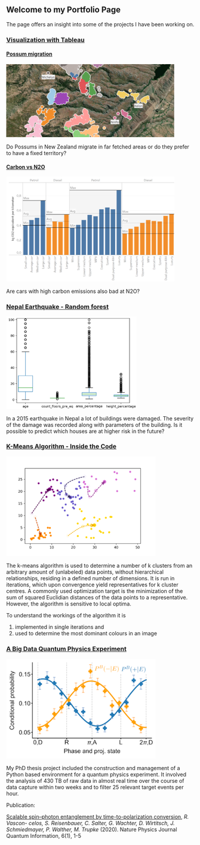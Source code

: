 ## Welcome to my Portfolio Page

The page offers an insight into some of the projects I have been working on.


### [Visualization with Tableau](http://tableau.com)

#### [Possum migration](https://public.tableau.com/profile/sarah.reisenbauer#!/vizhome/PossumTracking/Dashboard1)
<img src="https://github.com/Sarahbjik/sarahbjik.github.io/blob/main/fuchskusu_map.png?raw=true" width="450" />

Do Possums in New Zealand migrate in far fetched areas or do they prefer to have a fixed territory?


#### [Carbon vs N2O](https://public.tableau.com/profile/sarah.reisenbauer#!/vizhome/Caremissions/Dashboard1)
<img src="https://github.com/Sarahbjik/sarahbjik.github.io/blob/main/carbondioxide_vs_n2o.png?raw=true" width="450" />

Are cars with high carbon emissions also bad at N2O?


### [Nepal Earthquake - Random forest](https://github.com/Sarahbjik/nepal_earthquake_classification/blob/main/nepal_earthquake.ipynb)

<img src="https://github.com/Sarahbjik/nepal_earthquake_classification/blob/main/nepal_eq.png?raw=true" width="350" />

In a 2015 earthquake in Nepal a lot of buildings were damaged. The severity of the damage was recorded along with parameters of the building. Is it possible to predict which houses are at higher risk in the future? 


### [K-Means Algorithm - Inside the Code](https://github.com/Sarahbjik/representative_based_clustering/blob/main/inside_kmeans.ipynb)

<img src="https://github.com/Sarahbjik/representative_based_clustering/blob/main/kmeans_after_4_iterations.png?raw=true" width="400" />

The k-means algorithm is used to determine a number of k clusters from an arbitrary amount of (unlabeled) data points, without hierarchical relationships, residing in a defined number of dimensions. It is run in iterations, which upon convergence yield representatives for k cluster centres. A commonly used optimization target is the minimization of the sum of squared Euclidian distances of the data points to a representative. However, the algorithm is sensitive to local optima.

To understand the workings of the algorithm it is

1. implemented in single iterations and 
2. used to determine the most dominant colours in an image


### [A Big Data Quantum Physics Experiment](https://www.dropbox.com/preview/Dissertation/Reisenbauer_Thesis.pdf)

<img src="https://github.com/Sarahbjik/sarahbjik.github.io/blob/main/6_3_condProb.png?raw=true" width="400" />

My PhD thesis project included the construction and management of a Python based environment for a quantum physics experiment. It involved the analysis of 430 TB of raw data in almost real time over the course of data capture within two weeks and to filter 25 relevant target events per hour. 

Publication:

[Scalable spin–photon entanglement by time-to-polarization conversion](https://www.nature.com/articles/s41534-019-0236-x), *R. Vascon-
celos, S. Reisenbauer, C. Salter, G. Wachter, D. Wirtitsch, J. Schmiedmayer, P. Walther,
M. Trupke* (2020). Nature Physics Journal Quantum Information, 6(1), 1-5


